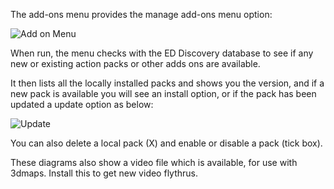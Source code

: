 The add-ons menu provides the manage add-ons menu option:

![Add on Menu](http://i.imgur.com/m27uKJQ.png)

When run, the menu checks with the ED Discovery database to see if any new or existing action packs or other adds ons are available.

It then lists all the locally installed packs and shows you the version, and if a new pack is available you will see an install option, or if the pack has been updated a update option as below:

![Update](http://i.imgur.com/9jUztFi.png)

You can also delete a local pack (X) and enable or disable a pack (tick box).

These diagrams also show a video file which is available, for use with 3dmaps.  Install this to get new video flythrus.